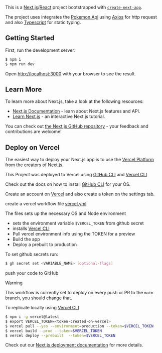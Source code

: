 This is a [Next.js](https://nextjs.org/)/[React](https://react.dev/) project bootstrapped with [`create-next-app`](https://github.com/vercel/next.js/tree/canary/packages/create-next-app).

The project uses integrates the [Pokemon Api](https://pokeapi.co/) using [Axios](https://axios-http.com/) for http request and also [Typescript](https://www.typescriptlang.org/) for static typing.

## Getting Started

First, run the development server:

```bash
$ npm i
$ npm run dev
```

Open [http://localhost:3000](http://localhost:3000) with your browser to see the result.

## Learn More

To learn more about Next.js, take a look at the following resources:

- [Next.js Documentation](https://nextjs.org/docs) - learn about Next.js features and API.
- [Learn Next.js](https://nextjs.org/learn) - an interactive Next.js tutorial.

You can check out [the Next.js GitHub repository](https://github.com/vercel/next.js/) - your feedback and contributions are welcome!

## Deploy on Vercel

The easiest way to deploy your Next.js app is to use the [Vercel Platform](https://vercel.com/new?utm_medium=default-template&filter=next.js&utm_source=create-next-app&utm_campaign=create-next-app-readme) from the creators of Next.js.

This Project was deployed to Vercel using [GitHub CLI](https://cli.github.com/) and [Vercel CLI](https://vercel.com/docs/cli)

Check out the docs on how to install [GitHub CLI](https://cli.github.com/) for your OS.

Create an account on [Vercel](https://vercel.com/) and also create a token on the settings tab.

create a vercel workflow file [vercel.yml](./.github/workflows/vercel.yml)

The files sets up the necessary OS and Node environment

- sets the environment variable `$VERCEL_TOKEN` from github secret
- installs [Vercel CLI](https://vercel.com/docs/cli)
- Pull vercel environment info using the TOKEN for a preview
- Build the app
- Deploy a prebuilt to production

To set github secrets run:

```bash
$ gh secret set <VARIABLE_NAME> [optional-flags]

```

push your code to GitHub

> [!WARNING]
> This workflow is currently set to deploy on every push or PR to the `main` branch, you should change that.

To replicate locally using [Vercel CLI](https://vercel.com/docs/cli)

```bash
$ npm i -g vercel@latest
$ export VERCEL_TOKEN=<token-created-on-vercel>
$ vercel pull --yes --environment=production --token=$VERCEL_TOKEN
$ vercel build --prod --token=$VERCEL_TOKEN
$ vercel deploy --prebuilt  --token=$VERCEL_TOKEN
```

Check out our [Next.js deployment documentation](https://nextjs.org/docs/deployment) for more details.
